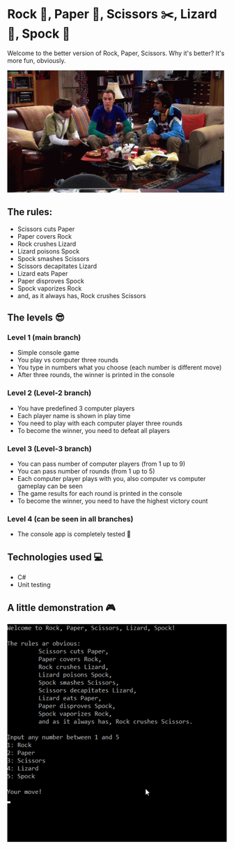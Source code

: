 # Rock 💎, Paper 📄, Scissors ✂️, Lizard 🦎, Spock 🖖

Welcome to the better version of Rock, Paper, Scissors. Why it's better? It's more fun, obviously.

![](https://github.com/lienebalina/RPSLS-Challenge/blob/main/RPSLS/tv-shows-the-big-bang-theory.gif)

## The rules:

- Scissors cuts Paper
- Paper covers Rock
- Rock crushes Lizard
- Lizard poisons Spock
- Spock smashes Scissors
- Scissors decapitates Lizard
- Lizard eats Paper
- Paper disproves Spock
- Spock vaporizes Rock
- and, as it always has, Rock crushes Scissors

## The levels 😎
### Level 1 (main branch)

- Simple console game
- You play vs computer three rounds
- You type in numbers what you choose (each number is different move)
- After three rounds, the winner is printed in the console

### Level 2 (Level-2 branch)

- You have predefined 3 computer players
- Each player name is shown in play time
- You need to play with each computer player three rounds
- To become the winner, you need to defeat all players

### Level 3 (Level-3 branch)

- You can pass number of computer players (from 1 up to 9)
- You can pass number of rounds (from 1 up to 5)
- Each computer player plays with you, also computer vs computer gameplay can be seen
- The game results for each round is printed in the console
- To become the winner, you need to have the highest victory count

### Level 4 (can be seen in all branches)

- The console app is completely tested 🤠

## Technologies used 💻

- C#
- Unit testing

## A little demonstration 🎮
![](https://github.com/lienebalina/RPSLS-Challenge/blob/main/RPSLS/gameplay.gif)
